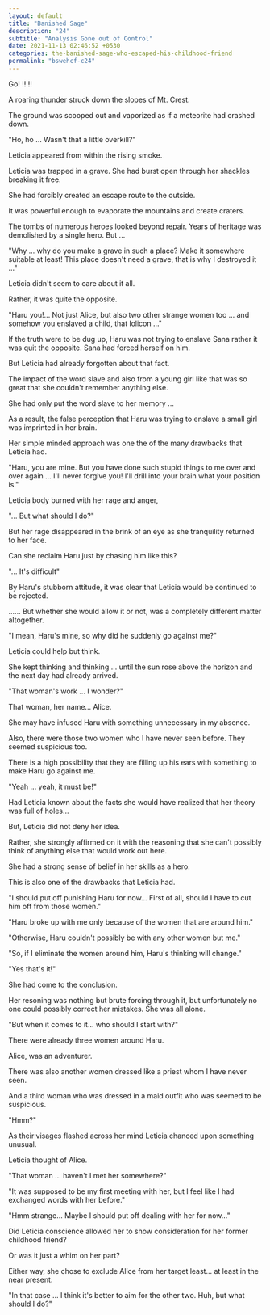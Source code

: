 ```yaml
---
layout: default
title: "Banished Sage"
description: "24"
subtitle: "Analysis Gone out of Control"
date: 2021-11-13 02:46:52 +0530
categories: the-banished-sage-who-escaped-his-childhood-friend
permalink: "bswehcf-c24"
---
```


Go! !! !! 

A roaring thunder struck down the slopes of Mt. Crest.

The ground was scooped out and vaporized as if a meteorite had crashed down. 

"Ho, ho ... Wasn't that a little overkill?" 

Leticia appeared from within the rising smoke. 

Leticia was trapped in a grave. She had burst open through her shackles breaking it free.

She had forcibly created an escape route to the outside. 

It was powerful enough to evaporate the mountains and create craters.

The tombs of numerous heroes looked beyond repair. Years of heritage was demolished by a single hero. But ... 

"Why ... why do you make a grave in such a place? Make it somewhere suitable at least! This place doesn't need a grave, that is why I destroyed it ..." 

Leticia didn't seem to care about it all.

Rather, it was quite the opposite. 

"Haru you!... Not just Alice, but also two other strange women too ... and somehow you enslaved a child, that lolicon ..." 

If the truth were to be dug up, Haru was not trying to enslave Sana rather it was quit the opposite. Sana had forced herself on him.

But Leticia had already forgotten about that fact.

The impact of the word slave and also from a young girl like that was so great that she couldn't remember anything else. 

She had only put the word slave to her memory ...

As a result, the false perception that Haru was trying to enslave a small girl was imprinted in her brain. 

Her simple minded approach was one the of the many drawbacks that Leticia had. 

"Haru, you are mine. But you have done such stupid things to me over and over again ... I'll never forgive you! I'll drill into your brain what your position is." 

Leticia body burned with her rage and anger, 

"... But what should I do?" 

But her rage disappeared in the brink of an eye as she tranquility returned to her face.

Can she reclaim Haru just by chasing him like this? 

"... It's difficult" 

By Haru's stubborn attitude, it was clear that Leticia would be continued to be rejected.

...... But whether she would allow it or not, was a completely different matter altogether. 

"I mean, Haru's mine, so why did he suddenly go against me?" 

Leticia could help but think.

She kept thinking and thinking ... until the sun rose above the horizon and the next day had already arrived. 

"That woman's work ... I wonder?" 

That woman, her name... Alice.

She may have infused Haru with something unnecessary in my absence. 

Also, there were those two women who I have never seen before. They seemed suspicious too.

There is a high possibility that they are filling up his ears with something to make Haru go against me. 

"Yeah ... yeah, it must be!" 

Had Leticia known about the facts she would have realized that her theory was full of holes...

But, Leticia did not deny her idea.

Rather, she strongly affirmed on it with the reasoning that she can't possibly think of anything else that would work out here. 

She had a strong sense of belief in her skills as a hero.

This is also one of the drawbacks that Leticia had. 

"I should put off punishing Haru for now... First of all, should I have to cut him off from those women." 

"Haru broke up with me only because of the women that are around him."

"Otherwise, Haru couldn't possibly be with any other women but me."

"So, if I eliminate the women around him, Haru's thinking will change." 

"Yes that's it!" 

She had come to the conclusion.

Her resoning was nothing but brute forcing through it, but unfortunately no one could possibly correct her mistakes. She was all alone. 

"But when it comes to it... who should I start with?" 

There were already three women around Haru. 

Alice, was an adventurer.

There was also another women dressed like a priest whom I have never seen.

And a third woman who was dressed in a maid outfit who was seemed to be suspicious. 

"Hmm?" 

As their visages flashed across her mind Leticia chanced upon something unusual.

Leticia thought of Alice. 

"That woman ... haven't I met her somewhere?"

"It was supposed to be my first meeting with her, but I feel like I had exchanged words with her before." 

"Hmm strange... Maybe I should put off dealing with her for now..." 

Did Leticia conscience allowed her to show consideration for her former childhood friend?

Or was it just a whim on her part? 

Either way, she chose to exclude Alice from her target least... at least in the near present. 

"In that case ... I think it's better to aim for the other two. Huh, but what should I do?"